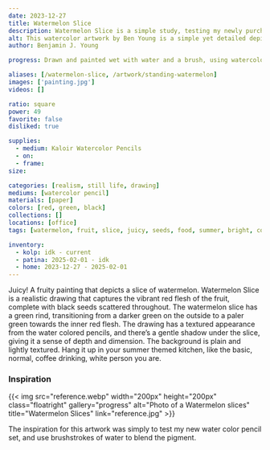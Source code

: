```yaml
---
date: 2023-12-27
title: Watermelon Slice
description: Watermelon Slice is a simple study, testing my newly purchased watercolor pencil set, while also incorporating brushstrokes of water.
alt: This watercolor artwork by Ben Young is a simple yet detailed depiction of a single slice of watermelon with a bright red flesh, black seeds, and a green rind, set against a plain background.
author: Benjamin J. Young

progress: Drawn and painted wet with water and a brush, using watercolor pencils on cold press watercolor paper. It was a quick study that took just a few hours one evening. To test my new watercolor pencil set.

aliases: [/watermelon-slice, /artwork/standing-watermelon]
images: ['painting.jpg']
videos: []

ratio: square
power: 49
favorite: false
disliked: true

supplies:
  - medium: Kaloir Watercolor Pencils
  - on: 
  - frame: 
size: 

categories: [realism, still life, drawing]
mediums: [watercolor pencil]
materials: [paper]
colors: [red, green, black]
collections: []
locations: [office]
tags: [watermelon, fruit, slice, juicy, seeds, food, summer, bright, cool]

inventory:
  - kolp: idk - current
  - patina: 2025-02-01 - idk
  - home: 2023-12-27 - 2025-02-01
---
```


Juicy! A fruity painting that depicts a slice of watermelon. Watermelon Slice is a realistic drawing that captures the vibrant red flesh of the fruit, complete with black seeds scattered throughout. The watermelon slice has a green rind, transitioning from a darker green on the outside to a paler green towards the inner red flesh. The drawing has a textured appearance from the water colored pencils, and there’s a gentle shadow under the slice, giving it a sense of depth and dimension. The background is plain and lightly textured. Hang it up in your summer themed kitchen, like the basic, normal, coffee drinking, white person you are.

<!--more-->

### Inspiration ###

{{< img src="reference.webp" width="200px" height="200px" class="floatright" gallery="progress" alt="Photo of a Watermelon slices" title="Watermelon Slices" link="reference.jpg" >}}

The inspiration for this artwork was simply to test my new water color pencil set, and use brushstrokes of water to blend the pigment.
